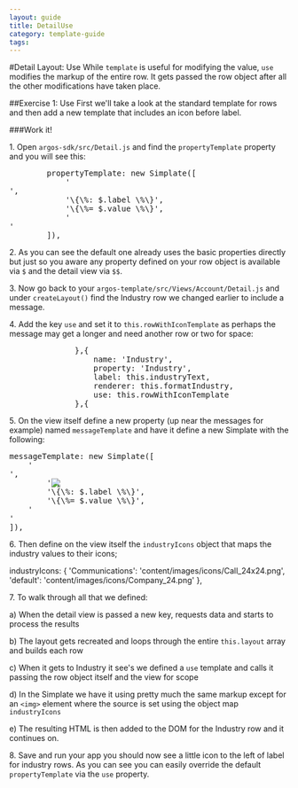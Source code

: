---
layout: guide
title: DetailUse
category: template-guide
tags: 
---
#Detail Layout: Use
While `template` is useful for modifying the value, `use` modifies the markup of the entire row. It gets passed the row object after all the other modifications have taken place.

##Exercise 1: Use
First we'll take a look at the standard template for rows and then add a new template that includes an icon before label.

###Work it!

1\. Open `argos-sdk/src/Detail.js` and find the `propertyTemplate` property and you will see this:

<pre class="brush: js">
        propertyTemplate: new Simplate([
            '<div class="row \{\%= $.cls \%\}" data-property="\{\%= $.property || $.name \%\}">',
            '<label>\{\%: $.label \%\}</label>',
            '<span>\{\%= $.value \%\}</span>',
            '</div>'
        ]),
</pre>

2\. As you can see the default one already uses the basic properties directly but just so you aware any property defined on your row object is available via `$` and the detail view via `$$`. 

3\. Now go back to your `argos-template/src/Views/Account/Detail.js` and under `createLayout()` find the Industry row we changed earlier to include a message. 

4\. Add the key `use` and set it to `this.rowWithIconTemplate` as perhaps the message may get a longer and need another row or two for space:

<pre class="brush: js">
              },{
                  name: 'Industry',
                  property: 'Industry',
                  label: this.industryText,
                  renderer: this.formatIndustry,
                  use: this.rowWithIconTemplate
              },{
</pre>

5\. On the view itself define a new property (up near the messages for example) named `messageTemplate` and have it define a new Simplate with the following:

<pre class="brush: js">
messageTemplate: new Simplate([
    '<div class="row \{\%= $.cls \%\}" data-property="\{\%= $.property || $.name \%\}">',
        '<img style="position:absolute" src="\{\%= $$.industryIcons[$.Industry] || $$.industryIcons["default"] \%\}">',
        '<label">\{\%: $.label \%\}</label>',
        '<span>\{\%= $.value \%\}</span>',
    '</div>'
]),
</pre>

6\. Then define on the view itself the `industryIcons` object that maps the industry values to their icons;

</pre>
industryIcons: {
   'Communications': 'content/images/icons/Call_24x24.png',
   'default': 'content/images/icons/Company_24.png'
},
</pre>

7\. To walk through all that we defined: 

   a\) When the detail view is passed a new key, requests data and starts to process the results

   b\) The layout gets recreated and loops through the entire `this.layout` array and builds each row

   c\) When it gets to Industry it see's we defined a `use` template and calls it passing the row object itself and the view for scope

   d\) In the Simplate we have it using pretty much the same markup except for an `<img>` element where the source is set using the object map `industryIcons`

   e\) The resulting HTML is then added to the DOM for the Industry row and it continues on.

8\. Save and run your app you should now see a little icon to the left of label for industry rows. As you can see you can easily override the default `propertyTemplate` via the `use` property.